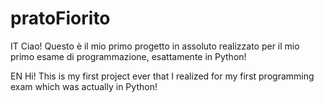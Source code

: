 # pratoFiorito

IT Ciao! Questo è il mio primo progetto in assoluto realizzato per il mio primo esame di programmazione, esattamente in Python!

EN Hi! This is my first project ever that I realized for my first programming exam which was actually in Python!